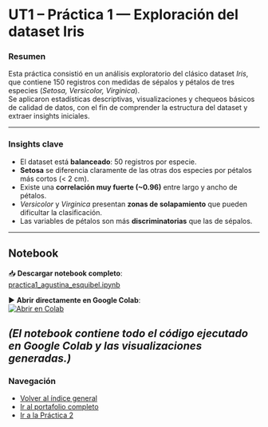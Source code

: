 # UT1 – Práctica 1 — Exploración del dataset Iris

### Resumen
Esta práctica consistió en un análisis exploratorio del clásico dataset *Iris*, que contiene 150 registros con medidas de sépalos y pétalos de tres especies (*Setosa, Versicolor, Virginica*).  
Se aplicaron estadísticas descriptivas, visualizaciones y chequeos básicos de calidad de datos, con el fin de comprender la estructura del dataset y extraer insights iniciales.

---

### Insights clave
- El dataset está **balanceado**: 50 registros por especie.  
- **Setosa** se diferencia claramente de las otras dos especies por pétalos más cortos (< 2 cm).  
- Existe una **correlación muy fuerte (~0.96)** entre largo y ancho de pétalos.  
- *Versicolor* y *Virginica* presentan **zonas de solapamiento** que pueden dificultar la clasificación.  
- Las variables de pétalos son más **discriminatorias** que las de sépalos.  

---
## Notebook

📥 **Descargar notebook completo**:  
[practica1_agustina_esquibel.ipynb](https://github.com/Agustina-Esquibel/Ingenieria-datos/raw/main/UT1/practica1/practica1_agustina_esquibel.ipynb?dl=1)

▶️ **Abrir directamente en Google Colab**:  
[![Abrir en Colab](https://colab.research.google.com/assets/colab-badge.svg)](https://colab.research.google.com/github/Agustina-Esquibel/Ingenieria-datos/blob/main/UT1/practica1/practica1_agustina_esquibel.ipynb)

*(El notebook contiene todo el código ejecutado en Google Colab y las visualizaciones generadas.)*
---
### Navegación
- [Volver al índice general](../../docs/index.md)  
- [Ir al portafolio completo](../../docs/portfolio/index.md)  
- [Ir a la Práctica 2](../practica2/README.md)  
